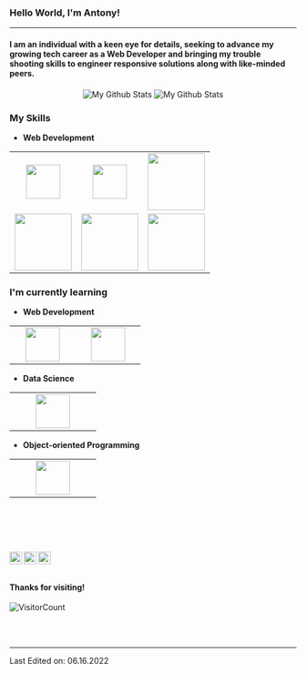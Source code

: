 ### Hello World, I'm Antony!

-----
#### I am an individual with a keen eye for details, seeking to advance my growing tech career as a Web Developer and bringing my trouble shooting skills to engineer responsive solutions along with like-minded peers.

<p align="center">
<img align="center" src="https://github-readme-stats.vercel.app/api/top-langs/?username=Antony-Q&layout=compact&theme=radical" alt="My Github Stats">
<img align="center" src="https://github-readme-stats.vercel.app/api?username=Antony-Q&&show_icons=true&theme=radical&count_private=true&include_all_commits=true" alt="My Github Stats">
</p>

### My Skills

- **Web Development**
<table>
<tbody>
 <tr>
<td align="center" width="33%">
<img height=60px src="https://www.vectorlogo.zone/logos/reactjs/reactjs-ar21.svg"> 
</td>

<td align="center" width="33%">
<img height=60px src="https://www.vectorlogo.zone/logos/mysql/mysql-official.svg"> 
</td>

<td align="center" width="33%">
<img height=100px src="https://www.vectorlogo.zone/logos/mongodb/mongodb-ar21.svg"> 
</td>

</td>

</tr>


<td align="center" width="33%">
<img height=100px src="https://www.vectorlogo.zone/logos/javascript/javascript-ar21.svg"> 
 
<td align="center" width="33%">
<img height=100px src="https://www.vectorlogo.zone/logos/nodejs/nodejs-ar21.svg"> 
</td>

<td align="center" width="33%">
<img height=100px src="https://www.vectorlogo.zone/logos/w3_html5/w3_html5-ar21.svg"> 
</td>
<tr>
 
 </tr>
</tbody>
</table>

### I'm currently learning
  
- **Web Development**
<table>
<tbody>
<tr>
<td align="center" width="33%">
<img height=60px src="https://www.vectorlogo.zone/logos/graphql/graphql-ar21.svg"> 
</td>
<td align="center" width="33%">
<img height=60px src="https://www.vectorlogo.zone/logos/reactjs/reactjs-ar21.svg"> 
</td>
</tr>
</tbody>
</table>

- **Data Science**
<table>
<tbody>
<tr>
<td align="center" width="50%">
<img height=60px src="https://www.vectorlogo.zone/logos/python/python-ar21.svg"> 
</td>
</tr>
</tbody>
</table>

- **Object-oriented Programming**
<table>
<tbody>
<tr>
<td align="center" width="50%">
<img height=60px src="https://www.vectorlogo.zone/logos/java/java-ar21.svg"> 
</td>
</tr>
</tbody>
</table>
<br>

<br> <br>
<!--  <a href="https://twitter.com/[REDACTED]">
  <img align="left" alt="Antony's Twitter" width="22px" src="https://cdn.jsdelivr.net/npm/simple-icons@v3/icons/twitter.svg" />
</a> -->
<a href="https://www.linkedin.com/in/antony-quinones-086a91227/">
  <img align="left" alt="Antony's LinkedIn" width="22px" src="https://cdn.jsdelivr.net/npm/simple-icons@v3/icons/linkedin.svg" />
</a>
<a href="https://github.com/Antony-Q">
  <img align="left" alt="Antony's Github" width="22px" src="https://cdn.jsdelivr.net/npm/simple-icons@v3/icons/github.svg" />
</a>
<!-- <a href="https://www.instagram.com/[REDACTED]/">
  <img align="left" alt="Antony's Instagram" width="22px" src="https://cdn.jsdelivr.net/npm/simple-icons@v3/icons/instagram.svg" />
</a> -->
<!-- <a href="https://www.facebook.com/[REDACTED]">
  <img align="left" alt="Antony's Facebook" width="22px" src="https://cdn.jsdelivr.net/npm/simple-icons@v3/icons/facebook.svg" />
</a> -->
<a href="https://www.hackerrank.com/antonyq1992">
  <img align="left" alt="Antony's Hackerrank" width="22px" src="https://cdn.jsdelivr.net/npm/simple-icons@v3/icons/hackerrank.svg" />
</a>
<br><br>

#### Thanks for visiting!
![VisitorCount](https://profile-counter.glitch.me/Antony-Q/count.svg)



<br>
<br>

<!--
<table>
<tbody>
 <tr>
<td align="center" width="50%">
<img height=60px src="https://www.vectorlogo.zone/logos/graphql/graphql-ar21.svg"> 
</td>
<td align="center" width="50%">
<img height=60px src="https://www.vectorlogo.zone/logos/reactjs/reactjs-ar21.svg"> 
</td>
</tr>
</tbody>
</table>
<br>
<p align="center">
  <img align="center" src="https://github-readme-stats.vercel.app/api/top-langs/?username=Antony-Q&theme=radical" />
<img align="center" src="https://github-readme-stats.vercel.app/api?username=Antony-Q&&show_icons=true&theme=radical" alt="My Github Stats">
</p>
<a href="https://github.com/Antony-Q">
  <img align="center" src="https://github-readme-stats.vercel.app/api/top-langs/?username=Antony-Q&theme=radical" />
</a>
**Antony-Q/Antony-Q** is a ✨ _special_ ✨ repository because its `README.md` (this file) appears on your GitHub profile.

Here are some ideas to get you started:

- 🔭 I’m currently working on ...
- 🌱 I’m currently learning ...
- 👯 I’m looking to collaborate on ...
- 🤔 I’m looking for help with ...
- 💬 Ask me about ...
- 📫 How to reach me: ...
- 😄 Pronouns: ...
- ⚡ Fun fact: ...
-->

----

Last Edited on: 06.16.2022
